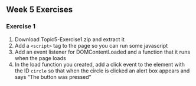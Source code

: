 ## Week 5 Exercises

### Exercise 1
1. Download Topic5-Exercise1.zip and extract it
2. Add a `<script>` tag to the page so you can run some javascript
3. Add an event listener for DOMContentLoaded and a function that it runs when the page loads
4. In the load function you created, add a click event to the element with the ID `circle` so that when the circle is clicked an alert box appears and says “The button was pressed”  
